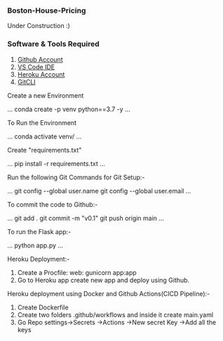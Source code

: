 ### Boston-House-Pricing
Under Construction :)

### Software & Tools Required 
1. [Github Account](https://github.com)
2. [VS Code IDE](https://code.visualstudio.com/)
3. [Heroku Account](https://heroku.com)
4. [GitCLI](https://git-scm.com/book/en/v2/Getting-Started-The-Command-Line)

Create a new Environment

...
conda create -p venv python==3.7 -y
... 

To Run the Environment

...
conda activate venv/
...

Create "requirements.txt"

...
pip install -r requirements.txt
...

Run the following Git Commands for Git Setup:-

...
git config --global user.name
git config --global user.email
...

To commit the code to Github:-

...
git add .
git commit -m "v0.1"
git push origin main
...

To run the Flask app:-

...
python app.py
...

Heroku Deployment:-
1. Create a Procfile: web: gunicorn app:app
2. Go to Heroku app create new app and deploy using Github.

Heroku deployment using Docker and Github Actions(CICD Pipeline):-
1. Create Dockerfile
2. Create two folders .github/workflows and inside it create main.yaml
3. Go Repo settings->Secrets ->Actions ->New secret Key ->Add all the keys